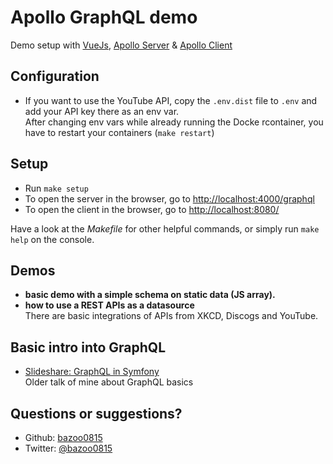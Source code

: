 # Apollo GraphQL demo

Demo setup with [VueJs](https://vuejs.org/), [Apollo Server](https://www.apollographql.com/docs/apollo-server/) &amp; [Apollo Client](https://github.com/Akryum/vue-apollo)

## Configuration

- If you want to use the YouTube API, copy the `.env.dist` file to `.env` 
  and add your API key there as an env var.  
  After changing env vars while already running the Docke rcontainer, 
  you have to restart your containers (`make restart`) 

## Setup

- Run `make setup`
- To open the server in the browser, go to [http://localhost:4000/graphql](http://localhost:4000/graphql)
- To open the client in the browser, go to [http://localhost:8080/](http://localhost:8080/)

Have a look at the _Makefile_ for other helpful commands, or simply run `make help` on the console.

## Demos

- **basic demo with a simple schema on static data (JS array).**
- **how to use a REST APIs as a datasource**  
  There are basic integrations of APIs from XKCD, Discogs and YouTube.

## Basic intro into GraphQL 

- [Slideshare: GraphQL in Symfony](https://www.slideshare.net/berndalter7/graphql-in-symfony)  
  Older talk of mine about GraphQL basics 

## Questions or suggestions?

- Github: [bazoo0815](https://github.com/bazoo0815)
- Twitter: [@bazoo0815](https://twitter.com/bazoo0815)

